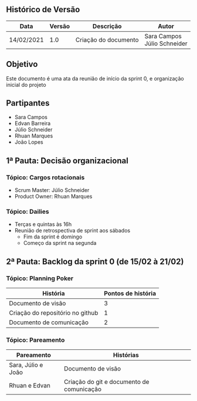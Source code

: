 

## Histórico de Versão

| Data | Versão | Descrição | Autor |
|--------|-----------|---------------|---------|
| 14/02/2021 | 1.0 | Criação do documento | Sara Campos<br> Júlio Schneider |

## Objetivo

Este documento é uma ata da reunião de início da sprint 0, e organização inicial do projeto

## Partipantes

* Sara Campos
* Edvan Barreira
* Júlio Schneider
* Rhuan Marques
* João Lopes

## 1ª Pauta: Decisão organizacional

### Tópico: Cargos rotacionais

* Scrum Master: Júlio Schneider
* Product Owner: Rhuan Marques

### Tópico: Dailies

* Terças e quintas às 16h
* Reunião de retrospectiva de sprint aos sábados
    * Fim da sprint é domingo
    * Começo da sprint na segunda

## 2ª Pauta: Backlog da sprint 0 (de 15/02 à 21/02)

### Tópico: Planning Poker

| História | Pontos de história |
|--|--|
| Documento de visão | 3 |
| Criação do repositório no github | 1 |
| Documento de comunicação | 2 |


### Tópico: Pareamento

| Pareamento | Histórias |
|--|--|
| Sara, Júlio e João | Documento de visão |
| Rhuan e Edvan | Criação do git e documento de comunicação |